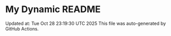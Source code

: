 # My Dynamic README
Updated at: Tue Oct 28 23:19:30 UTC 2025
This file was auto-generated by GitHub Actions.
